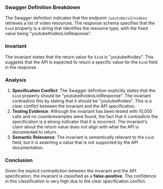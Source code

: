 ### Swagger Definition Breakdown
The Swagger definition indicates that the endpoint `/youtube/v3/videos` retrieves a list of video resources. The response schema specifies that the `kind` property is a string that identifies the resource type, with the fixed value being "youtube#videoListResponse".

### Invariant
The invariant states that the return value for `kind` is "youtube#video". This suggests that the API is expected to return a specific value for the `kind` field in the response.

### Analysis
1. **Specification Conflict**: The Swagger definition explicitly states that the `kind` property should be "youtube#videoListResponse". The invariant contradicts this by stating that it should be "youtube#video". This is a clear conflict between the invariant and the API specification.
2. **Testing Evidence**: Although the invariant has been tested with 10,000 calls and no counterexamples were found, the fact that it contradicts the specification is a strong indicator that it is incorrect. The invariant's claim about the return value does not align with what the API is documented to return.
3. **Semantic Relevance**: The invariant is semantically relevant to the `kind` field, but it is asserting a value that is not supported by the API documentation.

### Conclusion
Given the explicit contradiction between the invariant and the API specification, the invariant is classified as a **false-positive**. The confidence in this classification is very high due to the clear specification conflict.
